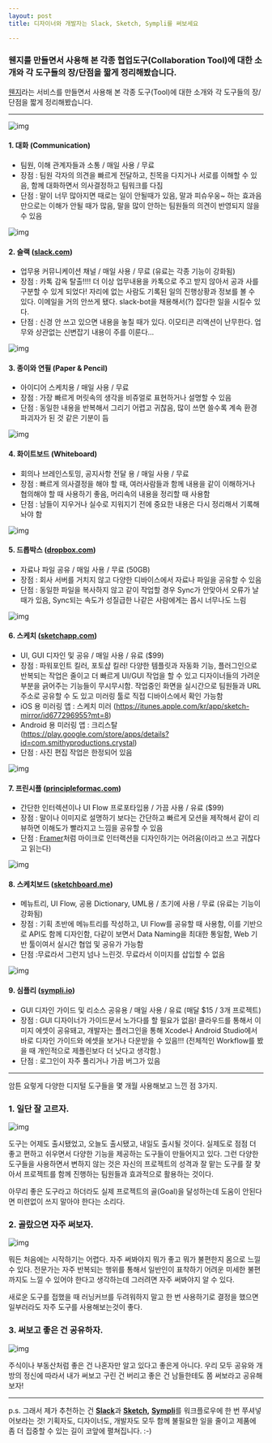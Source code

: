 ```yaml
---
layout: post
title: 디자이너와 개발자는 Slack, Sketch, Sympli를 써보세요

---
```


### 웬지를 만들면서 사용해 본 각종 협업도구(Collaboration Tool)에 대한 소개와 각 도구들의 장/단점을 짧게 정리해봤습니다.

[웬지](https://wenzi.io)라는 서비스를 만들면서 사용해 본 각종 도구(Tool)에 대한 소개와 각 도구들의 장/단점을 짧게 정리해봤습니다.

------

![img](https://kimtoma.github.io/media/2016/08/icon_communcation.png)

#### 1. **대화 (Communication)**

- 팀원, 이해 관계자들과 소통 / 매일 사용 / 무료
- 장점 : 팀원 각자의 의견을 빠르게 전달하고, 친목을 다지거나 서로를 이해할 수 있음, 함께 대화하면서 의사결정하고 팀워크를 다짐
- 단점 : 말이 너무 많아지면 때로는 일이 안될때가 있음, 말과 피슈우웅~ 하는 효과음만으로는 이해가 안될 때가 많음, 말을 많이 안하는 팀원들의 의견이 반영되지 않을 수 있음

![img](https://kimtoma.github.io/media/2016/08/icon_slack.png)

#### 2. **슬랙 (**[**slack.com**](http://slack.com/)**)**

- 업무용 커뮤니케이션 채널 / 매일 사용 / 무료 (유료는 각종 기능이 강화됨)
- 장점 : 카톡 감옥 탈출!!!! 더 이상 업무내용을 카톡으로 주고 받지 않아서 공과 사를 구분할 수 있게 되었다! 자리에 없는 사람도 기록된 일의 진행상황과 정보를 볼 수 있다. 이메일을 거의 안쓰게 됐다. slack-bot을 채용해서(?) 잡다한 일을 시킬수 있다.
- 단점 : 신경 안 쓰고 있으면 내용을 놓칠 때가 있다. 이모티콘 리액션이 난무한다. 업무와 상관없는 신변잡기 내용이 주를 이룬다…

![img](https://kimtoma.github.io/media/2016/08/icon_paper_and_pencil.png)

#### 3. **종이와 연필 (Paper & Pencil)**

- 아이디어 스케치용 / 매일 사용 / 무료
- 장점 : 가장 빠르게 머릿속의 생각을 비쥬얼로 표현하거나 설명할 수 있음
- 단점 : 동일한 내용을 반복해서 그리기 어렵고 귀찮음, 많이 쓰면 쓸수록 계속 환경파괴자가 된 것 같은 기분이 듬

![img](https://kimtoma.github.io/media/2016/08/icon_whiteboard.png)

#### 4. **화이트보드 (Whiteboard)**

- 회의나 브레인스토밍, 공지사항 전달 용 / 매일 사용 / 무료
- 장점 : 빠르게 의사결정을 해야 할 때, 여러사람들과 함께 내용을 같이 이해하거나 협의해야 할 때 사용하기 좋음, 머리속의 내용을 정리할 때 사용함
- 단점 : 남들이 지우거나 실수로 지워지기 전에 중요한 내용은 다시 정리해서 기록해놔야 함

![img](https://kimtoma.github.io/media/2016/08/icon_dropbox.png)

#### 5. **드롭박스 (**[**dropbox.com**](http://dropbox.com/)**)**

- 자료나 파일 공유 / 매일 사용 / 무료 (50GB)
- 장점 : 회사 서버를 거치지 않고 다양한 디바이스에서 자료나 파일을 공유할 수 있음
- 단점 : 동일한 파일을 복사하지 않고 같이 작업할 경우 Sync가 안맞아서 오류가 날 때가 있음, Sync되는 속도가 성질급한 나같은 사람에게는 몹시 너무나도 느림

![img](https://kimtoma.github.io/media/2016/08/icon_sketch.png)

#### 6. **스케치 (**[**sketchapp.com**](http://www.sketchapp.com/)**)**

- UI, GUI 디자인 및 공유 / 매일 사용 / 유료 ($99)
- 장점 : 파워포인트 킬러, 포토샵 킬러! 다양한 템플릿과 자동화 기능, 플러그인으로 반복되는 작업은 줄이고 더 빠르게 UI/GUI 작업을 할 수 있고 디자이너들의 가려운 부분을 긁어주는 기능들이 무시무시함. 작업중인 화면을 실시간으로 팀원들과 URL 주소로 공유할 수 도 있고 미러링 툴로 직접 디바이스에서 확인 가능함
- iOS 용 미러링 앱 : 스케치 미러 (https://itunes.apple.com/kr/app/sketch-mirror/id677296955?mt=8)
- Android 용 미러링 앱 : 크리스탈 (https://play.google.com/store/apps/details?id=com.smithyproductions.crystal)
- 단점 : 사진 편집 작업은 한정되어 있음

![img](https://kimtoma.github.io/media/2016/08/icon_principle.png)

#### 7. **프린시플 (**[**principleformac.com**](http://principleformac.com/)**)**

- 간단한 인터렉션이나 UI Flow 프로포타입용 / 가끔 사용 / 유료 ($99)
- 장점 : 말이나 이미지로 설명하기 보다는 간단하고 빠르게 모션을 제작해서 같이 리뷰하면 이해도가 빨라지고 느낌을 공유할 수 있음
- 단점 : [Framer](http://framerjs.com/)처럼 마이크로 인터랙션을 디자인하기는 어려움(이라고 쓰고 귀찮다고 읽는다)

![img](https://kimtoma.github.io/media/2016/08/icon_sketchboard.png)

#### 8. **스케치보드 (**[**sketchboard.me**](http://sketchboard.me/)**)**

- 메뉴트리, UI Flow, 공용 Dictionary, UML용 / 초기에 사용 / 무료 (유료는 기능이 강화됨)
- 장점 : 기획 초반에 메뉴트리를 작성하고, UI Flow를 공유할 때 사용함, 이를 기반으로 API도 함께 디자인함, 다같이 보면서 Data Naming을 최대한 통일함, Web 기반 툴이여서 실시간 협업 및 공유가 가능함
- 단점 :무료라서 그런지 넘나 느린것. 무료라서 이미지를 삽입할 수 없음

![img](https://kimtoma.github.io/media/2016/08/icon_sympli.png)

#### 9. **심플리 (**[**sympli.io**](http://sympli.io/)**)**

- GUI 디자인 가이드 및 리소스 공유용 / 매일 사용 / 유료 (매달 $15 / 3개 프로젝트)
- 장점 : GUI 디자이너가 가이드문서 노가다를 할 필요가 없음! 클라우드를 통해서 이미지 에셋이 공유돼고, 개발자는 플러그인을 통해 Xcode나 Android Studio에서 바로 디자인 가이드와 에셋을 보거나 다운받을 수 있음!!! (전체적인 Workflow를 봤을 때 개인적으로 제플린보다 더 낫다고 생각함.)
- 단점 : 로그인이 자주 풀리거나 가끔 버그가 있음

------

암튼 요렇게 다양한 디지털 도구들을 몇 개월 사용해보고 느낀 점 3가지.

### 1. 일단 잘 고르자.

![img](https://kimtoma.github.io/media/2016/08/matrix.gif)

도구는 어제도 출시됐었고, 오늘도 출시됐고, 내일도 출시될 것이다. 실제도로 점점 더 좋고 편하고 쉬우면서 다양한 기능을 제공하는 도구들이 만들어지고 있다. 그런 다양한 도구들을 사용하면서 변하지 않는 것은 자신의 프로젝트의 성격과 잘 맡는 도구를 잘 찾아서 프로젝트를 함께 진행하는 팀원들과 효과적으로 활용하는 것이다.

아무리 좋은 도구라고 하더라도 실제 프로젝트의 골(Goal)을 달성하는데 도움이 안된다면 미련없이 쓰지 말아야 한다는 소리다.



### 2. 골랐으면 자주 써보자.

![img](https://kimtoma.github.io/media/2016/08/running.gif)

뭐든 처음에는 시작하기는 어렵다. 자주 써봐야지 뭐가 좋고 뭐가 불편한지 몸으로 느낄 수 있다. 전문가는 자주 반복되는 행위를 통해서 일반인이 표착하기 어려운 미세한 불편까지도 느낄 수 있어야 한다고 생각하는데 그러려면 자주 써봐야지 알 수 있다.

새로운 도구를 접했을 때 러닝커브를 두려워하지 말고 한 번 사용하기로 결정을 했으면 일부러라도 자주 도구를 사용해보는것이 좋다.



### 3. 써보고 좋은 건 공유하자.

![img](https://kimtoma.github.io/media/2016/08/good.gif)

주식이나 부동산처럼 좋은 건 나혼자만 알고 있다고 좋은게 아니다. 우리 모두 공유와 개방의 정신에 따라서 내가 써보고 구린 건 버리고 좋은 건 남들한테도 쫌 써보라고 공유해보자!

------

p.s. 그래서 제가 추천하는 건 [**Slack**](https://slack.com/)과 [**Sketch**](http://www.sketchapp.com/)**,** [**Sympli**](https://sympli.io/)를 워크플로우에 한 번 쭈셔넣어보라는 것! 기획자도, 디자이너도, 개발자도 모두 함께 불필요한 일을 줄이고 제품에 좀 더 집중할 수 있는 길이 코앞에 펼쳐집니다. :-)